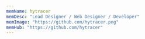 ```yaml
---
memName: hytracer  
memDesc: "Lead Designer / Web Designer / Developer"
memImage: "https://github.com/hytracer.png"
memHub: "https://github.com/hytracer"
---
```


